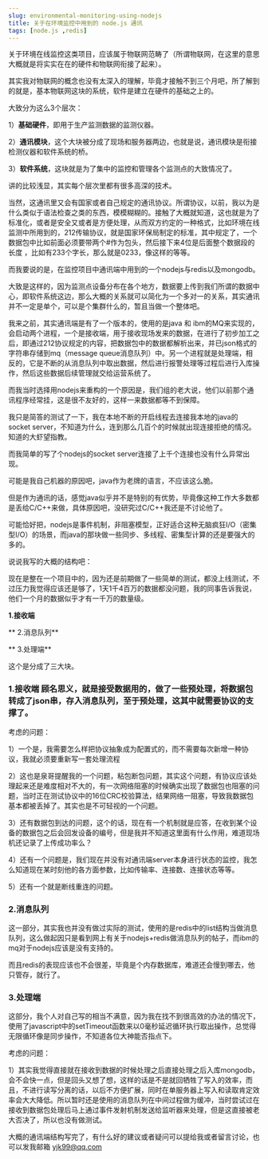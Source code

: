 ```yaml
---
slug: environmental-monitoring-using-nodejs
title: 关于在环境监控中用到的 node.js 通讯
tags: [node.js ,redis]
---
```


 关于环境在线监控这类项目，应该属于物联网范畴了（所谓物联网，在这里的意思大概就是将实实在在的硬件和物联网衔接了起来）。

  其实我对物联网的概念也没有太深入的理解，毕竟才接触不到三个月吧，所了解到的就是，基本物联网这块的系统，软件是建立在硬件的基础之上的。

  大致分为这么3个层次：

  1）**基础硬件**，即用于生产监测数据的监测仪器。

  2）**通讯模块**，这个大块被分成了现场和服务器两边，也就是说，通讯模块是衔接检测仪器和软件系统的桥。

  3）**软件系统**，这块就是为了集中的监控和管理各个监测点的大致情况了。

  讲的比较浅显，其实每个层次里都有很多高深的技术。

 当然，这通讯里又会有国家或者自己规定的通讯协议。所谓协议，以前，我以为是什么类似于语法检查之类的东西，模模糊糊的。接触了大概就知道，这也就是为了标准化，或者是安全又或者是方便处理，从而双方约定的一种格式，比如环境在线监测中所用到的，212传输协议，就是国家环保局制定的标准，其中规定了，一个数据包中比如前面必须要带两个#作为包头，然后接下来4位是后面整个数据段的长度 ，比如有233个字长，那么就是0233，像这样的等等。

   而我要说的是，在监控项目中通讯端中用到的一个nodejs与redis以及mongodb。

   大致是这样的，因为监测点设备分布在各个地方，数据要上传到我们所谓的数据中心，即软件系统这边，那么大概的关系就可以简化为一个多对一的关系，其实通讯并不一定是单个，可以是个集群什么的，暂且当做一个整体吧。

   我来之前，其实通讯端是有了一个版本的，使用的是java 和 ibm的MQ来实现的，会启动两个进程，一个是接收端，用于接收现场发来的数据，在进行了初步加工之后，即通过212协议规定的内容，把数据包中的数据都解析出来，并已json格式的字符串存储到mq（message queue消息队列）中。另一个进程就是处理端，相反的，它是不断的从消息队列中取出数据，然后进行报警处理等过程后进行入库操作，然后这些数据后续管理就交给运营系统了。

   而我当时选择用nodejs来重构的一个原因是，我们组的老大说，他们以前那个通讯程序经常挂，这是很不友好的，这样一来数据都等不到保障。

   我只是简答的测试了一下，我在本地不断的开启线程去连接我本地的java的socket server，不知道为什么，连到那么几百个的时候就出现连接拒绝的情况。知道的大虾望指教。

   而我简单的写了个nodejs的socket server连接了上千个连接也没有什么异常出现。

   可能是我自己机器的原因吧，java作为老牌的语言，不应该这么脆。

   但是作为通讯的话，感觉java似乎并不是特别的有优势，毕竟像这种工作大多数都是丢给C/C++来做，具体原因吧，没研究过C/C++我还是不讨论他了。

   可能恰好把，nodejs是事件机制，非阻塞模型，正好适合这种无脑疯狂I/O（密集型I/O）的场景，而java的那块做一些同步、多线程、密集型计算的还是要强大的多的。

   说说我写的大概的结构吧：



   现在是整在一个项目中的，因为还是前期做了一些简单的测试，都没上线测试，不过压力我觉得应该还是够了，1天1千4百万的数据都没问题，我的同事告诉我说，他们一个月的数据似乎才有一千万的数量级。

   **1.接收端**

 **  2.消息队列**

 **  3.处理端**



   这个是分成了三大块。

###    1.接收端  顾名思义，就是接受数据用的，做了一些预处理，将数据包转成了json串，存入消息队列，至于预处理，这其中就需要协议的支撑了。

  考虑的问题：

  1）一个是，我需要怎么样把协议抽象成为配置式的，而不需要每次新增一种协议，我就必须要重新写一套处理流程

  2）这也是泉哥提醒我的一个问题，粘包断包问题，其实这个问题，有协议应该处理起来还是难度相对不大的，有一次网络阻塞的时候确实出现了数据包也阻塞的问题，当时正在测试协议中的16位CRC校验算法，结果网络一阻塞，导致我数据包基本都被丢掉了。其实也是不可轻视的一个问题。

  3）还有数据包到达的问题，这个的话，现在有一个机制就是应答，在收到某个设备的数据包之后会回发设备的编号，但是我并不知道这里面有什么作用，难道现场机还记录了上传成功率么？

  4）还有一个问题是，我们现在并没有对通讯端server本身进行状态的监控，我怎么知道现在某时刻他的各方面参数，比如传输率、连接数、连接状态等等。

  5）还有一个就是断线重连的问题。

###   2.消息队列

  这一部分，其实我也并没有做过实际的测试，使用的是redis中的list结构当做消息队列，这么做起因只是看到网上有关于nodejs+redis做消息队列的帖子，而ibm的mq对于nodejs应该是没有支持的。

  而且redis的表现应该也不会很差，毕竟是个内存数据库，难道还会慢到哪去，他只管存，就行了。

###   3.处理端

  这部分，我个人对自己写的相当不满意，因为我在找不到很高效的办法的情况下，使用了javascript中的setTimeout函数来以0毫秒延迟循环执行取出操作，总觉得无限循环像是同步操作，不知道各位大神能否指点下。

  考虑的问题：

  1）其实我觉得直接就在接收到数据的时候处理之后直接处理之后入库mongodb，会不会快一点，但是回头又想了想，这样的话是不是就回牺牲了写入的效率，而且，不进行读写分离的话，以后不方便扩展，同时在单服务器上写入和读取肯定效率会大大降低。所以暂时还是使用的消息队列在中间过程做为缓冲，当时尝试过在接收到数据包处理后马上通过事件发射机制发送给监听器来处理，但是这直接被老大否决了，所以也没有做测试。

  大概的通讯端结构写完了，有什么好的建议或者疑问可以提给我或者留言讨论，也可以发我邮箱 yjk99@qq.com


